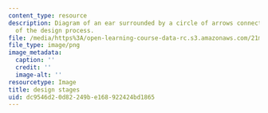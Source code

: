 ```yaml
---
content_type: resource
description: Diagram of an ear surrounded by a circle of arrows connecting the stages
  of the design process.
file: /media/https%3A/open-learning-course-data-rc.s3.amazonaws.com/21m-380-music-and-technology-sound-design-spring-2016/dc9546d20d82249be168922424bd1865_design_stages.png
file_type: image/png
image_metadata:
  caption: ''
  credit: ''
  image-alt: ''
resourcetype: Image
title: design stages
uid: dc9546d2-0d82-249b-e168-922424bd1865
---
```

